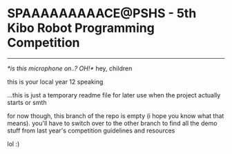 # SPAAAAAAAAACE@PSHS - 5th Kibo Robot Programming Competition

---

*\*is this microphone on..? OH!\** hey, children

this is your local year 12 speaking

...this is just a temporary readme file for later use when the project actually starts or smth

for now though, this branch of the repo is empty (i hope you know what that means). you'll have to switch over to the other branch to find all the demo stuff from last year's competition guidelines and resources

lol :)